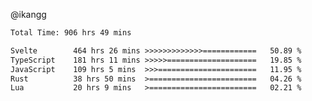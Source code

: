@ikangg
<!--START_SECTION:waka-->

```txt
Total Time: 906 hrs 49 mins

Svelte        464 hrs 26 mins >>>>>>>>>>>>>============   50.89 %
TypeScript    181 hrs 11 mins >>>>>====================   19.85 %
JavaScript    109 hrs 5 mins  >>>======================   11.95 %
Rust          38 hrs 50 mins  >========================   04.26 %
Lua           20 hrs 9 mins   >========================   02.21 %
```

<!--END_SECTION:waka-->
